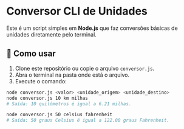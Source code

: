 # Conversor CLI de Unidades

Este é um script simples em **Node.js** que faz conversões básicas de unidades diretamente pelo terminal.

## 🚀 Como usar

1. Clone este repositório ou copie o arquivo `conversor.js`.
2. Abra o terminal na pasta onde está o arquivo.
3. Execute o comando:

```bash
node conversor.js <valor> <unidade_origem> <unidade_destino>
node conversor.js 10 km milhas
# Saída: 10 quilômetros é igual a 6.21 milhas.

node conversor.js 50 celsius fahrenheit
# Saída: 50 graus Celsius é igual a 122.00 graus Fahrenheit.
